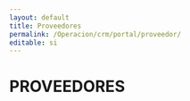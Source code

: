 ```yaml
---
layout: default
title: Proveedores
permalink: /Operacion/crm/portal/proveedor/
editable: si
---
```


# PROVEEDORES

